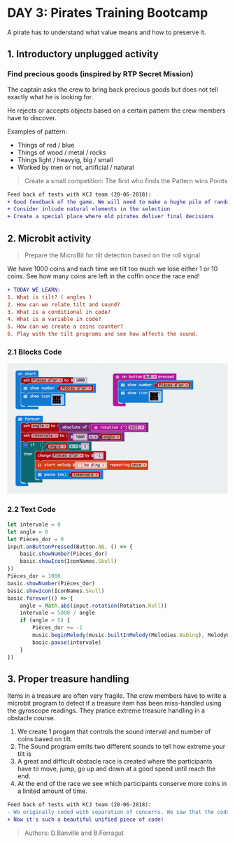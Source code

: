 # DAY 3: Pirates Training Bootcamp

A pirate has to understand what value means and how to preserve it.

## 1. Introductory unplugged activity 

### Find precious goods (inspired by RTP Secret Mission)

The captain asks the crew to bring back precious goods but does not tell exactly what he is looking for.

He rejects or accepts objects based on a certain pattern the crew members have to discover.

Examples of pattern: 
- Things of red / blue
- Things of wood /  metal / rocks
- Things light / heavyig, big / small
- Worked by men or not, artificial / natural

> Create a small competition: The first who finds the Pattern wins Points

```diff
Feed back of tests with KCJ team (20-06-2018): 
+ Good feedback of the game. We will need to make a hughe pile of random items
+ Consider inlcude natural elements in the selection
+ Create a special place where old pirates deliver final decisions
```

## 2. Microbit activity

> Prepare the MicroBit for tilt detection based on the roll signal

We have 1000 coins and each time we tilt too much we lose either 1 or 10 coins. See how many coins are left in the coffin once the race end!

```diff
+ TODAY WE LEARN:
1. What is tilt? ( angles ) 
2. How can we relate tilt and sound?
3. What is a conditional in code?
4. What is a variable in code?
5. How can we create a coins counter?
6. Play with the tilt programs and see how affects the sound.
```

### 2.1 Blocks Code
![Blocks Code](./images/Day3-blocks.png)
### 2.2 Text Code
```javascript
let intervale = 0
let angle = 0
let Pièces_dor = 0
input.onButtonPressed(Button.AB, () => {
    basic.showNumber(Pièces_dor)
    basic.showIcon(IconNames.Skull)
})
Pièces_dor = 1000
basic.showNumber(Pièces_dor)
basic.showIcon(IconNames.Skull)
basic.forever(() => {
    angle = Math.abs(input.rotation(Rotation.Roll))
    intervale = 5000 / angle
    if (angle > 5) {
        Pièces_dor += -1
        music.beginMelody(music.builtInMelody(Melodies.BaDing), MelodyOptions.Once)
        basic.pause(intervale)
    }
})
```

## 3. Proper treasure handling

Items in a treasure are often very fragile. The crew members have to write a microbit program to detect if a treasure item has been miss-handled using the gyroscope readings. They pratice extreme treasure handling in a obstacle course.

1. We create 1 progam that controls the sound interval and number of coins based on tilt.
2. The Sound program emits two different sounds to tell how extreme your tilt is
3. A great and difficult obstacle race is created where the participants have to 
move, jump, go up and down at a good speed until reach the end.
4. At the end of the race we see which participants conserve more coins in a linited amount of time.

```diff
Feed back of tests with KCJ team (20-06-2018): 
- We originally coded with separation of concerns. We saw that the code had to be unified.
+ Now it's such a beautiful unified piece of code!
```

> Authors: D.Banville and B.Ferragut
